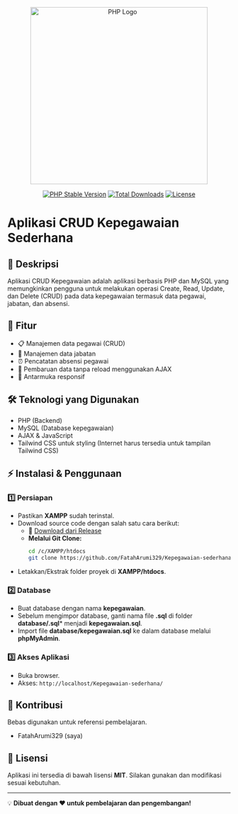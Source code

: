 <p align="center"><a href="https://www.php.net/" target="_blank"><img src="https://upload.wikimedia.org/wikipedia/commons/2/27/PHP-logo.svg" width="400" alt="PHP Logo"></a></p>
<p align="center">
<a href="https://www.php.net/releases/"><img src="https://img.shields.io/badge/PHP-Stable-blue" alt="PHP Stable Version"></a>
<a href="https://www.php.net/downloads"><img src="https://img.shields.io/badge/Downloads-Millions-green" alt="Total Downloads"></a>
<a href="https://www.php.net/license/3_01.txt"><img src="https://img.shields.io/badge/License-PHP_3.01-orange" alt="License"></a>
</p>

# Aplikasi CRUD Kepegawaian Sederhana

## 📌 Deskripsi
Aplikasi CRUD Kepegawaian adalah aplikasi berbasis PHP dan MySQL yang memungkinkan pengguna untuk melakukan operasi Create, Read, Update, dan Delete (CRUD) pada data kepegawaian termasuk data pegawai, jabatan, dan absensi.

## 🎯 Fitur
- 📋 Manajemen data pegawai (CRUD)
- 👔 Manajemen data jabatan
- ⏰ Pencatatan absensi pegawai
- 🔄 Pembaruan data tanpa reload menggunakan AJAX
- 🎨 Antarmuka responsif

## 🛠️ Teknologi yang Digunakan
- PHP (Backend)
- MySQL (Database kepegawaian)
- AJAX & JavaScript
- Tailwind CSS untuk styling (Internet harus tersedia untuk tampilan Tailwind CSS)

## ⚡ Instalasi & Penggunaan

### 1️⃣ Persiapan
- Pastikan **XAMPP** sudah terinstal.
- Download source code dengan salah satu cara berikut:
  - 🔗 [Download dari Release](https://github.com/FatahArumi329/Kepegawaian-sederhana/releases/tag/learning)
  - **Melalui Git Clone:**
    ```bash
    cd /c/XAMPP/htdocs
    git clone https://github.com/FatahArumi329/Kepegawaian-sederhana.git
    ```
- Letakkan/Ekstrak folder proyek di **XAMPP/htdocs**.

### 2️⃣ Database
- Buat database dengan nama **kepegawaian**.
- Sebelum mengimpor database, ganti nama file **.sql** di folder **database/.sql*** menjadi **kepegawaian.sql**.
- Import file **database/kepegawaian.sql** ke dalam database melalui **phpMyAdmin**.

### 3️⃣ Akses Aplikasi
- Buka browser.
- Akses: `http://localhost/Kepegawaian-sederhana/`

## 🤝 Kontribusi
Bebas digunakan untuk referensi pembelajaran.
- FatahArumi329 (saya)

## 📜 Lisensi
Aplikasi ini tersedia di bawah lisensi **MIT**. Silakan gunakan dan modifikasi sesuai kebutuhan.

---
💡 **Dibuat dengan ❤️ untuk pembelajaran dan pengembangan!**

